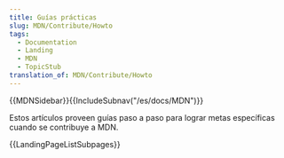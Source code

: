 ```yaml
---
title: Guías prácticas
slug: MDN/Contribute/Howto
tags:
  - Documentation
  - Landing
  - MDN
  - TopicStub
translation_of: MDN/Contribute/Howto
---
```

{{MDNSidebar}}{{IncludeSubnav("/es/docs/MDN")}}

Estos artículos proveen guías paso a paso para lograr metas específicas cuando se contribuye a MDN.

{{LandingPageListSubpages}}
